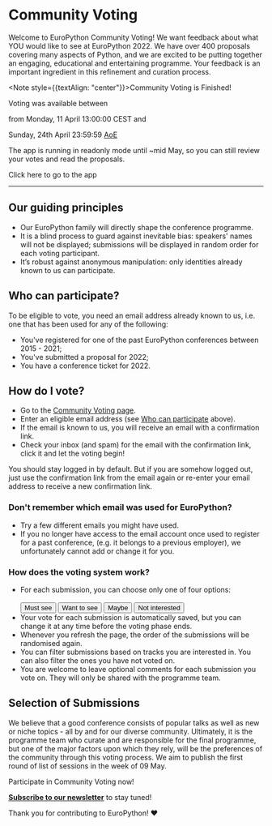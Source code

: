 # Community Voting

Welcome to EuroPython Community Voting! We want feedback about what YOU would like to see at EuroPython 2022. We have over 400 proposals covering many aspects of Python, and we are excited to be putting together an engaging, educational and entertaining programme.  Your feedback is an important ingredient in this refinement and curation process.



<Note style={{textAlign: "center"}}>Community Voting is Finished!</Note>

<div style={{textAlign: "center"}}>

Voting was available between

from Monday, 11 April 13:00:00 CEST and

Sunday, 24th April 23:59:59 [AoE](https://en.wikipedia.org/wiki/Anywhere_on_Earth)

</div>


<div style={{textAlign: "center"}}>
The app is running in readonly mode until ~mid May, so you can still review your votes and read the proposals.

<ButtonLink href="https://voting.europython.eu">Click here to go to the app</ButtonLink>
</div>

---

## Our guiding principles
- Our EuroPython family will directly shape the conference programme.
- It is a blind process to guard against inevitable bias: speakers' names will not be displayed; submissions will be displayed in random order for each voting participant.
- It’s robust against anonymous manipulation: only identities already known to us can participate.

## Who can participate?
To be eligible to vote, you need an email address already  known to us, i.e. one that has been used for any of the following:
 - You've registered for one of the past EuroPython conferences between 2015 - 2021;
 - You've submitted a proposal for 2022;
 - You have a conference ticket for 2022.

## How do I vote?
- Go to the [Community Voting page](https://voting.europython.eu).
- Enter an eligible email address (see [Who can participate](/voting#who-can-participate) above).
- If the email is known to us, you will receive an email with a confirmation link.
- Check your inbox (and spam) for the email with the confirmation link, click it and let the voting begin!

You should stay logged in by default. But if you are somehow logged out, just use the confirmation link from the email again or re-enter your email address to receive a new confirmation link.

### Don't remember which email was used for EuroPython?
 - Try a few different emails you might have used.
 - If you no longer have access to the email account once used to register for a past  conference, (e.g. it belongs to a previous employer), we unfortunately cannot add or change it for you.

### How does the voting system work?
- For each submission, you can choose only one of four options:<br></br>
<button name="vote">Must see</button>
<button name="vote">Want to see</button>
<button name="vote">Maybe</button>
<button name="vote">Not interested</button>
- Your vote for each submission is automatically saved, but you can change it at any time before the voting phase ends.
- Whenever you refresh the page, the order of the submissions will be randomised again.
- You can filter submissions based on tracks you are interested in. You can also filter the ones you have not voted on.
- You are welcome to leave optional comments for each submission you vote on. They will only be shared with the programme team.

## Selection of Submissions
We believe that a good conference consists of popular talks as well as new or niche topics - all by and for our diverse community. Ultimately, it is the programme team who curate and are responsible for the final programme, but one of the major factors upon which they rely, will be the preferences of the community through this voting process. We aim to publish the first round of list of sessions in the week of 09 May.

<div style={{textAlign: "center"}}>
<ButtonLink href="https://voting.europython.eu">Participate in Community Voting now!</ButtonLink>
</div>


**[Subscribe to our newsletter](https://blog.europython.eu/#/portal/signup)** to stay tuned!

Thank you for contributing to EuroPython! ❤️
